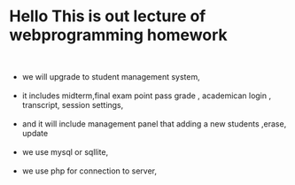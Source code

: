 <h1> Hello This is out lecture of webprogramming homework </h1> <br>
<ul><li>we will upgrade to student management system,</li><br>
  <li>it includes midterm,final exam point pass grade , academican login , transcript, session settings,</li><br>
  <li>and it will include management panel that adding a new students ,erase, update </li><br>
  <li>we use mysql or sqllite,</li><br>
  <li>we use php  for connection to server,</li></ul> <br>

